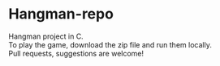 # Hangman-repo
 Hangman project in C. <br />
 To play the game, download the zip file and run them locally. <br />
 Pull requests, suggestions are welcome!
 
